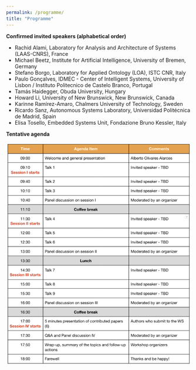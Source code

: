 ```yaml
---
permalink: /programme/
title: "Programme"
---
```


**Confirmed invited speakers (alphabetical order)**

- Rachid Alami, Laboratory for Analysis and Architecture of Systems (LAAS-CNRS), France
- Michael Beetz, Institute for Artificial Intelligence, University of Bremen, Germany
- Stefano Borgo, Laboratory for Applied Ontology (LOA), ISTC CNR, Italy
- Paulo Gonçalves, IDMEC - Center of Intelligent Systems, University of Lisbon / Instituto Politecnico de Castelo Branco, Portugal
- Tamás Haidegger, Obuda University, Hungary
- Howard Li, University of New Brunswick, New Brunswick, Canada
- Karinne Ramírez-Amaro, Chalmers University of Technology, Sweden
- Ricardo Sanz, Autonomous Systems Laboratory, Universidad Politécnica de Madrid, Spain
- Elisa Tosello, Embedded Systems Unit, Fondazione Bruno Kessler, Italy

**Tentative agenda**

<img title="" alt="" src="./../images/agenda.png">
